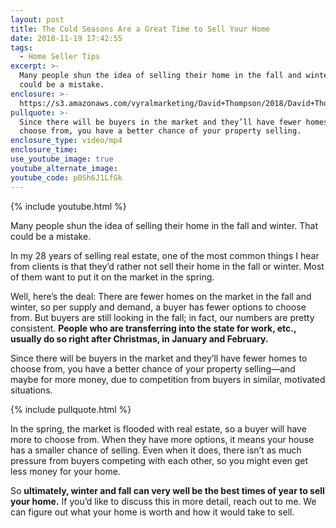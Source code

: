 ```yaml
---
layout: post
title: The Cold Seasons Are a Great Time to Sell Your Home
date: 2018-11-19 17:42:55
tags:
  - Home Seller Tips
excerpt: >-
  Many people shun the idea of selling their home in the fall and winter. That
  could be a mistake.
enclosure: >-
  https://s3.amazonaws.com/vyralmarketing/David+Thompson/2018/David+Thompson+and+Associates+%257C+Every+Corner+Realty-+Selling+in+the+Fall+and+Winter.mp4
pullquote: >-
  Since there will be buyers in the market and they’ll have fewer homes to
  choose from, you have a better chance of your property selling.
enclosure_type: video/mp4
enclosure_time:
use_youtube_image: true
youtube_alternate_image:
youtube_code: p0Sh6J1LfGk
---
```


{% include youtube.html %}

Many people shun the idea of selling their home in the fall and winter. That could be a mistake.

In my 28 years of selling real estate, one of the most common things I hear from clients is that they’d rather not sell their home in the fall or winter. Most of them want to put it on the market in the spring.

Well, here’s the deal: There are fewer homes on the market in the fall and winter, so per supply and demand, a buyer has fewer options to choose from. But buyers are still looking in the fall; in fact, our numbers are pretty consistent. **People who are transferring into the state for work, etc., usually do so right after Christmas, in January and February.**

Since there will be buyers in the market and they’ll have fewer homes to choose from, you have a better chance of your property selling—and maybe for more money, due to competition from buyers in similar, motivated situations.

{% include pullquote.html %}

In the spring, the market is flooded with real estate, so a buyer will have more to choose from. When they have more options, it means your house has a smaller chance of selling. Even when it does, there isn’t as much pressure from buyers competing with each other, so you might even get less money for your home.

So **ultimately, winter and fall can very well be the best times of year to sell your home.** If you’d like to discuss this in more detail, reach out to me. We can figure out what your home is worth and how it would take to sell.